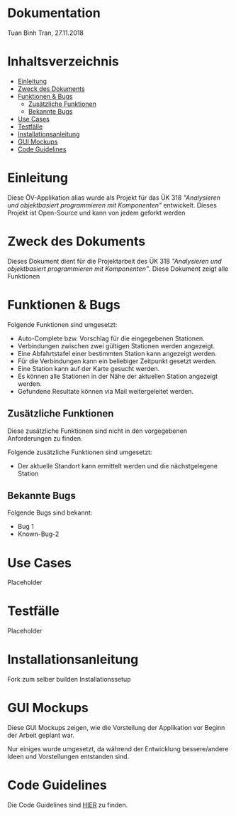
# Dokumentation
Tuan Binh Tran, 27.11.2018

# Inhaltsverzeichnis
* [Einleitung](#einleitung)
* [Zweck des Dokuments](#zweck-des-dokuments)
* [Funktionen & Bugs](#funktionen--bugs)
  - [Zusätzliche Funktionen](#zusätzliche-funktionen)
  - [Bekannte Bugs](#bekannte-bugs)
* [Use Cases](#use-cases)
* [Testfälle](#testfälle)
* [Installationsanleitung](#installationsanleitung)
* [GUI Mockups](#gui-mockups)
* [Code Guidelines](#code-guidelines)


# Einleitung
Diese ÖV-Applikation alias  wurde als Projekt für das ÜK 318 *"Analysieren und objektbasiert programmieren mit Komponenten"* entwickelt.
Dieses Projekt ist Open-Source und kann von jedem geforkt werden


# Zweck des Dokuments
Dieses Dokument dient für die Projektarbeit des ÜK 318 *"Analysieren und objektbasiert programmieren mit Komponenten"*.
Diese Dokument zeigt alle Funktionen 

# Funktionen & Bugs
Folgende Funktionen sind umgesetzt:
 - Auto-Complete bzw. Vorschlag für die eingegebenen Stationen.
 - Verbindungen zwischen zwei gültigen Stationen werden angezeigt.
 - Eine Abfahrtstafel einer bestimmten Station kann angezeigt werden.
 - Für die Verbindungen kann ein beliebiger Zeitpunkt gesetzt werden.
 - Eine Station kann auf der Karte gesucht werden.
 - Es können alle Stationen in der Nähe der aktuellen Station angezeigt werden.
 - Gefundene Resultate können via Mail weitergeleitet werden.

## Zusätzliche Funktionen
Diese zusätzliche Funktionen sind nicht in den vorgegebenen Anforderungen zu finden.

Folgende zusätzliche Funktionen sind umgesetzt:
 - Der aktuelle Standort kann ermittelt werden und die nächstgelegene Station 

## Bekannte Bugs
Folgende Bugs sind bekannt:
 - Bug 1
 - Known-Bug-2

# Use Cases
Placeholder

# Testfälle
Placeholder

# Installationsanleitung
Fork zum selber builden
Installationssetup


# GUI Mockups
Diese GUI Mockups zeigen, wie die Vorstellung der Applikation vor Beginn der Arbeit geplant war. 

Nur einiges wurde umgesetzt, da während der Entwicklung bessere/andere Ideen und Vorstellungen entstanden sind.

# Code Guidelines
Die Code Guidelines sind [HIER](https://github.com/tuanbinhtran/modul-318-student/blob/master/Code%20Guidelines.md) zu finden.

